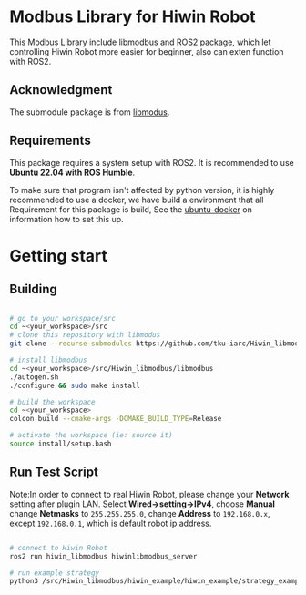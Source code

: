# Modbus Library for Hiwin Robot
This Modbus Library include libmodbus and ROS2 package, which let controlling Hiwin Robot more easier for beginner, also can exten function with ROS2.

## Acknowledgment
The submodule package is from [libmodus](https://github.com/stephane/libmodbus.git).

## Requirements 
This package requires a system setup with ROS2. It is recommended to use **Ubuntu 22.04 with ROS Humble**.

<!-- camera SDK and ROS package is needed. Here we use [Linux Distribution](https://github.com/IntelRealSense/librealsense/blob/master/doc/distribution_linux.md#installing-the-packages) and [Realsense-ros](https://github.com/IntelRealSense/realsense-ros/tree/ros1-legacy) -->

To make sure that program isn't affected by python version, it is highly recommended to use a docker, 
we have build a environment that all Requirement for this package is build, 
See the [ubuntu-docker](https://github.com/errrr0501/ubuntu20.04_docker) on information how to set this up.

# Getting start
## Building

```bash

# go to your workspace/src
cd ~<your_workspace>/src
# clone this repository with libmodus
git clone --recurse-submodules https://github.com/tku-iarc/Hiwin_libmodbus.git

# install libmodbus
cd ~<your_workspace>/src/Hiwin_libmodbus/libmodbus
./autogen.sh
./configure && sudo make install

# build the workspace
cd ~<your_workspace>
colcon build --cmake-args -DCMAKE_BUILD_TYPE=Release

# activate the workspace (ie: source it)
source install/setup.bash
```

## Run Test Script
Note:In order to connect to real Hiwin Robot, please change your **Network** setting after plugin LAN.
Select **Wired->setting->IPv4**, choose **Manual** change **Netmasks** to `255.255.255.0`, 
change **Address** to `192.168.0.x`, except `192.168.0.1`, which is default robot ip address.

```bash

# connect to Hiwin Robot
ros2 run hiwin_libmodbus hiwinlibmodbus_server

# run example strategy
python3 /src/Hiwin_libmodbus/hiwin_example/hiwin_example/strategy_example.py
```
